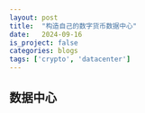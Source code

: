 ```yaml
---
layout: post
title:  "构造自己的数字货币数据中心"
date:   2024-09-16
is_project: false
categories: blogs
tags: ['crypto', 'datacenter']
---
```


## 数据中心

